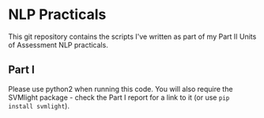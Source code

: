 # NLP Practicals

This git repository contains the scripts I've written as part of my Part II Units of Assessment NLP practicals.

## Part I

Please use python2 when running this code. You will also require the SVMlight package - check the Part I report for a link to it (or use `pip install svmlight`).
